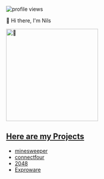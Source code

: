 ![profile views](https://komarev.com/ghpvc/?username=nocheatoriginal)

👋 Hi there, I'm Nils

<img height="250em" src="https://avatars.githubusercontent.com/u/78090539?s=400&v=4" title="🍁"/>

## [Here are my Projects](https://nocheatoriginal.github.io/)
- [minesweeper](https://github.com/nocheatoriginal/minesweeper)
- [connectfour](https://github.com/nocheatoriginal/connectfour)
- [2048](https://github.com/nocheatoriginal/2048)
- [Exproware](https://github.com/nocheatoriginal/exproware)
